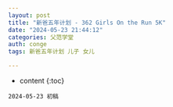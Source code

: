 ```yaml
---
layout: post
title: "新爸五年计划 - 362 Girls On the Run 5K"
date: "2024-05-23 21:44:12"
categories: 父范学堂
auth: conge
tags: 新爸五年计划 儿子 女儿

---
```

* content
{:toc}



```
2024-05-23 初稿 
```
